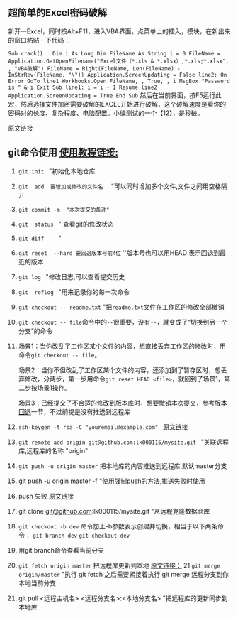 ## 超简单的Excel密码破解

新开一Excel，同时按Alt+F11，进入VBA界面，点菜单上的插入，模块，在新出来的窗口粘贴一下代码：

` Sub crack()  
 Dim i As Long
  Dim FileName As String
  i = 0
 FileName = Application.GetOpenFilename("Excel文件（*.xls & *.xlsx）,*.xls;*.xlsx", , "VBA破解")
  FileName = Right(FileName, Len(FileName) - InStrRev(FileName, "\"))
  Application.ScreenUpdating = False
  line2: On Error GoTo line1
  Workbooks.Open FileName, , True, , i
  MsgBox "Password is " & i
  Exit Sub
  line1: i = i + 1
  Resume line2
  Application.ScreenUpdating = True
 End Sub `
  然后在当前界面，按F5运行此宏，然后选择文件加密需要破解的EXCEL开始进行破解，这个破解速度是看你的密码对的长度、复杂程度、电脑配置。小编测试的一个【12】，是秒破。

[原文链接](https://blog.csdn.net/qq_22903531/article/details/83410527)

## git命令使用     [使用教程链接:](https://www.runoob.com/git/git-fetch.html) 

1. `git init `                                                   "初始化本地仓库
2. `git  add  要增加或修改的文件名  `             "可以同时增加多个文件,文件之间用空格隔开 
3. `git commit -m  "本次提交的备注" `                
4. `git  status `                                              " 查看git的修改状态   
5. ` git diff     `                                                    " 
6. ` git reset  --hard 要回退版本号前4位 `         ''版本号也可以用HEAD  表示回退到最近的版本
7.  `git log `                                                      "修改日志,可以查看提交历史
8.  `git  reflog `                                               "用来记录你的每一次命令      
9. `git checkout -- readme.txt`                     "把`readme.txt`文件在工作区的修改全部撤销
10. `git checkout -- file`命令中的`--`很重要，没有`--`，就变成了“切换到另一个分支”的命令
11. 场景1：当你改乱了工作区某个文件的内容，想直接丢弃工作区的修改时，用命令`git checkout -- file`。

    场景2：当你不但改乱了工作区某个文件的内容，还添加到了暂存区时，想丢弃修改，分两步，第一步用命令`git reset HEAD <file>`，就回到了场景1，第二步按场景1操作。

    场景3：已经提交了不合适的修改到版本库时，想要撤销本次提交，参考[版本回退](https://www.liaoxuefeng.com/wiki/896043488029600/897013573512192)一节，不过前提是没有推送到远程库
    
12. `ssh-keygen -t rsa -C "youremail@example.com" `  [原文链接](https://www.liaoxuefeng.com/wiki/896043488029600/896954117292416)
13. `git remote add origin git@github.com:lk000115/mysite.git `  "关联远程库,远程库的名称 "origin"
14. `git push -u origin master`  把本地库的内容推送到远程库,默认master分支
15. git push -u origin master -f "使用强制push的方法,推送失败时使用
16. push 失败     [原文链接](https://www.cnblogs.com/xu-ux/p/13844977.html)
17. git clone git@github.com:lk000115/mysite.git  "从远程克隆数据仓库
18. `git checkout -b dev` 命令加上-b参数表示创建并切换，相当于以下两条命令：
     `git branch dev`
     `git checkout dev`
19. 用git branch命令查看当前分支
20. `git fetch origin master`  把远程库更新到本地  [原文链接：](https://scofieldwyq.github.io/2016/02/29/git%E4%BB%8E%E8%BF%9C%E7%A8%8B%E5%BA%93%E5%90%8C%E6%AD%A5%E5%88%B0%E6%9C%AC%E5%9C%B0%E4%BB%93%E5%BA%93/)
21  `git merge origin/master`  "执行 git fetch 之后需要紧接着执行 git merge 远程分支到你本地当前分支

21. git pull <远程主机名> <远程分支名>:<本地分支名> "把远程库的更新同步到本地库  

